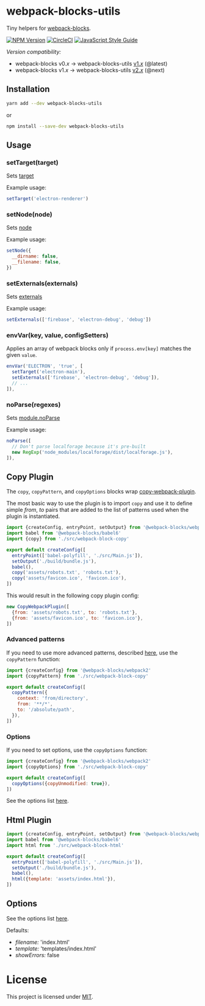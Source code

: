 # webpack-blocks-utils

Tiny helpers for [webpack-blocks](https://github.com/andywer/webpack-blocks).

[![NPM Version](https://img.shields.io/npm/v/webpack-blocks-utils.svg)](https://www.npmjs.com/package/webpack-blocks-utils)
[![CircleCI](https://circleci.com/gh/ecliptic/webpack-blocks-utils.svg?style=shield&circle-token=:circle-token)](https://circleci.com/gh/ecliptic/webpack-blocks-utils)
[![JavaScript Style Guide](https://img.shields.io/badge/code%20style-standard-brightgreen.svg)](http://standardjs.com/)

*Version compatibility:*

* webpack-blocks v0._x_ -> webpack-blocks-utils [v1._x_](https://github.com/ecliptic/webpack-blocks-utils/tree/master) (@latest)
* webpack-blocks v1._x_ -> webpack-blocks-utils [v2._x_](https://github.com/ecliptic/webpack-blocks-utils) (@next)

## Installation

```sh
yarn add --dev webpack-blocks-utils
```

or

```sh
npm install --save-dev webpack-blocks-utils
```

## Usage

### setTarget(target)

Sets [target](https://webpack.github.io/docs/configuration.html#target)

Example usage:

```js
setTarget('electron-renderer')
```

### setNode(node)

Sets [node](https://webpack.github.io/docs/configuration.html#node)

Example usage:

```js
setNode({
  __dirname: false,
  __filename: false,
})
```

### setExternals(externals)

Sets [externals](https://webpack.github.io/docs/configuration.html#externals)

Example usage:

```js
setExternals(['firebase', 'electron-debug', 'debug'])
```

### envVar(key, value, configSetters)

Applies an array of webpack blocks only if `process.env[key]` matches the given
`value`.

```js
envVar('ELECTRON', 'true', [
  setTarget('electron-main'),
  setExternals(['firebase', 'electron-debug', 'debug']),
  // ...
]),
```

### noParse(regexes)

Sets [module.noParse](https://webpack.github.io/docs/configuration.html#module.noParse)

Example usage:

```js
noParse([
  // Don't parse localforage because it's pre-built
  new RegExp('node_modules/localforage/dist/localforage.js'),
]),
```

## Copy Plugin

The `copy`, `copyPattern`, and `copyOptions` blocks wrap [copy-webpack-plugin](https://github.com/kevlened/copy-webpack-plugin).

The most basic way to use the plugin is to import `copy` and use it to define simple *from*, *to* pairs that are added to the list of patterns used when the plugin is instantiated.

```js
import {createConfig, entryPoint, setOutput} from '@webpack-blocks/webpack2'
import babel from '@webpack-blocks/babel6'
import {copy} from './src/webpack-block-copy'

export default createConfig([
  entryPoint(['babel-polyfill', './src/Main.js']),
  setOutput('./build/bundle.js'),
  babel(),
  copy('assets/robots.txt', 'robots.txt'),
  copy('assets/favicon.ico', 'favicon.ico'),
])
```

This would result in the following copy plugin config:

```js
new CopyWebpackPlugin([
  {from: 'assets/robots.txt', to: 'robots.txt'},
  {from: 'assets/favicon.ico', to: 'favicon.ico'},
])
```

### Advanced patterns

If you need to use more advanced patterns, described [here](https://github.com/kevlened/copy-webpack-plugin#pattern-properties), use the `copyPattern` function:

```js
import {createConfig} from '@webpack-blocks/webpack2'
import {copyPattern} from './src/webpack-block-copy'

export default createConfig([
  copyPattern({
    context: 'from/directory',
    from: '**/*',
    to: '/absolute/path',
  }),
])
```

### Options

If you need to set options, use the `copyOptions` function:

```js
import {createConfig} from '@webpack-blocks/webpack2'
import {copyOptions} from './src/webpack-block-copy'

export default createConfig([
  copyOptions({copyUnmodified: true}),
])
```

See the options list [here](https://github.com/kevlened/copy-webpack-plugin#available-options).

## Html Plugin

```js
import {createConfig, entryPoint, setOutput} from '@webpack-blocks/webpack2'
import babel from '@webpack-blocks/babel6'
import html from './src/webpack-block-html'

export default createConfig([
  entryPoint(['babel-polyfill', './src/Main.js']),
  setOutput('./build/bundle.js'),
  babel(),
  html({template: 'assets/index.html'}),
])
```

## Options

See the options list [here](https://github.com/jantimon/html-webpack-plugin#configuration).

Defaults:

* *filename:* 'index.html'
* *template:* 'templates/index.html'
* *showErrors:* false

# License

This project is licensed under [MIT](https://github.com/ecliptic/webpack-blocks-utils/blob/master/LICENSE).
